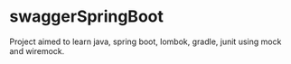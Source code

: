 # swaggerSpringBoot
Project aimed to learn 
  java, 
  spring boot, 
  lombok, 
  gradle, 
  junit using mock and wiremock. 
